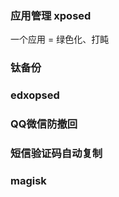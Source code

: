 

### 应用管理 xposed 

一个应用 = 绿色化、打盹


### 钛备份

### edxopsed

### QQ微信防撤回

### 短信验证码自动复制

### magisk 


<!--stackedit_data:
eyJoaXN0b3J5IjpbOTA2ODc3MjU4XX0=
-->